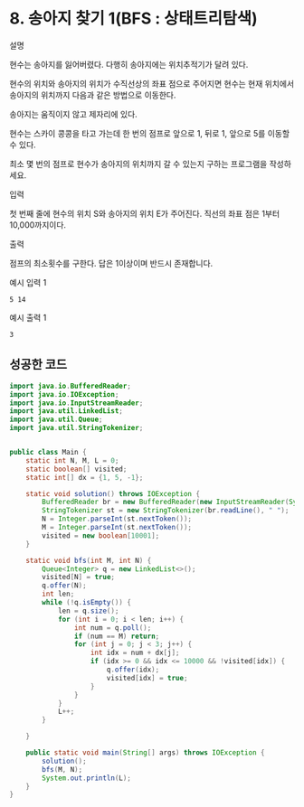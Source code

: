 # 8. 송아지 찾기 1(BFS : 상태트리탐색)

설명

현수는 송아지를 잃어버렸다. 다행히 송아지에는 위치추적기가 달려 있다.

현수의 위치와 송아지의 위치가 수직선상의 좌표 점으로 주어지면 현수는 현재 위치에서 송아지의 위치까지 다음과 같은 방법으로 이동한다.

송아지는 움직이지 않고 제자리에 있다.

현수는 스카이 콩콩을 타고 가는데 한 번의 점프로 앞으로 1, 뒤로 1, 앞으로 5를 이동할 수 있다.

최소 몇 번의 점프로 현수가 송아지의 위치까지 갈 수 있는지 구하는 프로그램을 작성하세요.



입력

첫 번째 줄에 현수의 위치 S와 송아지의 위치 E가 주어진다. 직선의 좌표 점은 1부터 10,000까지이다.



출력

점프의 최소횟수를 구한다. 답은 1이상이며 반드시 존재합니다.



예시 입력 1 

```
5 14
```

예시 출력 1

```
3
```



## 성공한 코드

~~~java
import java.io.BufferedReader;
import java.io.IOException;
import java.io.InputStreamReader;
import java.util.LinkedList;
import java.util.Queue;
import java.util.StringTokenizer;


public class Main {
    static int N, M, L = 0;
    static boolean[] visited;
    static int[] dx = {1, 5, -1};

    static void solution() throws IOException {
        BufferedReader br = new BufferedReader(new InputStreamReader(System.in));
        StringTokenizer st = new StringTokenizer(br.readLine(), " ");
        N = Integer.parseInt(st.nextToken());
        M = Integer.parseInt(st.nextToken());
        visited = new boolean[10001];
    }

    static void bfs(int M, int N) {
        Queue<Integer> q = new LinkedList<>();
        visited[N] = true;
        q.offer(N);
        int len;
        while (!q.isEmpty()) {
            len = q.size();
            for (int i = 0; i < len; i++) {
                int num = q.poll();
                if (num == M) return;
                for (int j = 0; j < 3; j++) {
                    int idx = num + dx[j];
                    if (idx >= 0 && idx <= 10000 && !visited[idx]) {
                        q.offer(idx);
                        visited[idx] = true;
                    }
                }
            }
            L++;
        }

    }

    public static void main(String[] args) throws IOException {
        solution();
        bfs(M, N);
        System.out.println(L);
    }
}
~~~

